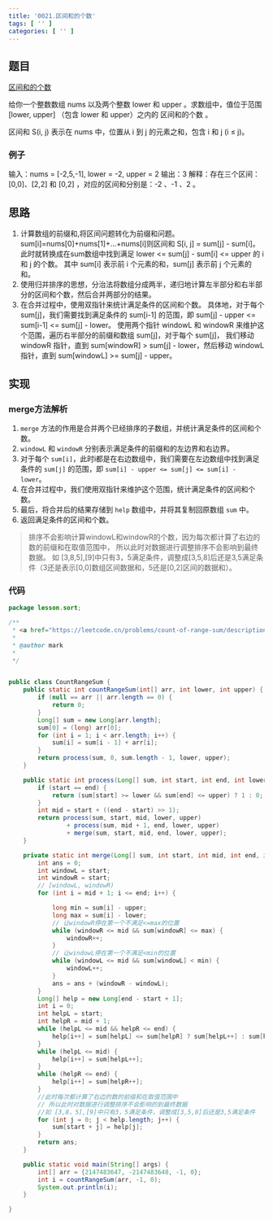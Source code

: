 ```yaml
---
title: '0021.区间和的个数'
tags: [ '' ]
categories: [ '' ]
---
```


## 题目

[区间和的个数](https://leetcode.cn/problems/count-of-range-sum/description/)

给你一个整数数组 nums 以及两个整数 lower 和 upper 。求数组中，值位于范围 [lower, upper] （包含 lower 和 upper）之内的
区间和的个数 。

区间和 S(i, j) 表示在 nums 中，位置从 i 到 j 的元素之和，包含 i 和 j (i ≤ j)。

### 例子

输入：nums = [-2,5,-1], lower = -2, upper = 2
输出：3
解释：存在三个区间：[0,0]、[2,2] 和 [0,2] ，对应的区间和分别是：-2 、-1 、2 。

## 思路

1. 计算数组的前缀和,将区间问题转化为前缀和问题。sum[i]=nums[0]+nums[1]+...+nums[i]则区间和 S[i, j] = sum[j] - sum[i]。
   此时就转换成在sum数组中找到满足 lower <= sum[j] - sum[i] <= upper 的 i 和 j 的个数。
   其中 sum[i] 表示前 i 个元素的和，sum[j] 表示前 j 个元素的和。
2. 使用归并排序的思想，分治法将数组分成两半，递归地计算左半部分和右半部分的区间和个数，然后合并两部分的结果。
3. 在合并过程中，使用双指针来统计满足条件的区间和个数。
   具体地，对于每个 sum[j]，我们需要找到满足条件的 sum[i-1] 的范围，即 sum[j] - upper <= sum[i-1] <= sum[j] - lower。
   使用两个指针 windowL 和 windowR 来维护这个范围，遍历右半部分的前缀和数组 sum[j]，对于每个 sum[j]，
   我们移动 windowR 指针，直到 sum[windowR] > sum[j] - lower，然后移动 windowL 指针，直到 sum[windowL] >= sum[j] - upper。

## 实现

### merge方法解析

1. `merge` 方法的作用是合并两个已经排序的子数组，并统计满足条件的区间和个数。
2. `windowL` 和 `windowR` 分别表示满足条件的前缀和的左边界和右边界。
3. 对于每个 `sum[i]`，此时i都是在右边数组中，我们需要在左边数组中找到满足条件的 `sum[j]` 的范围，即
   `sum[i] - upper <= sum[j] <= sum[i] - lower`。
4. 在合并过程中，我们使用双指针来维护这个范围，统计满足条件的区间和个数。
5. 最后，将合并后的结果存储到 `help` 数组中，并将其复制回原数组 `sum` 中。
6. 返回满足条件的区间和个数。

> 排序不会影响计算windowL和windowR的个数，因为每次都计算了右边的数的前缀和在取值范围中，
> 所以此时对数据进行调整排序不会影响到最终数据。
> 如 [3,8,5],[9]中只有3，5满足条件，调整成[3,5,8]后还是3,5满足条件（3还是表示[0,0]数组区间数据和，5还是[0,2]区间的数据和）。

### 代码

```java
package lesson.sort;

/**
 * <a href="https://leetcode.cn/problems/count-of-range-sum/description/">...</a>
 *
 * @author mark
 *
 */


public class CountRangeSum {
    public static int countRangeSum(int[] arr, int lower, int upper) {
        if (null == arr || arr.length == 0) {
            return 0;
        }
        Long[] sum = new Long[arr.length];
        sum[0] = (long) arr[0];
        for (int i = 1; i < arr.length; i++) {
            sum[i] = sum[i - 1] + arr[i];
        }
        return process(sum, 0, sum.length - 1, lower, upper);
    }

    public static int process(Long[] sum, int start, int end, int lower, int upper) {
        if (start == end) {
            return (sum[start] >= lower && sum[end] <= upper) ? 1 : 0;
        }
        int mid = start + ((end - start) >> 1);
        return process(sum, start, mid, lower, upper)
                + process(sum, mid + 1, end, lower, upper)
                + merge(sum, start, mid, end, lower, upper);
    }

    private static int merge(Long[] sum, int start, int mid, int end, int lower, int upper) {
        int ans = 0;
        int windowL = start;
        int windowR = start;
        // [windowL, windowR)
        for (int i = mid + 1; i <= end; i++) {

            long min = sum[i] - upper;
            long max = sum[i] - lower;
            // 让windowR停在第一个不满足<=max的位置
            while (windowR <= mid && sum[windowR] <= max) {
                windowR++;
            }
            // 让windowL停在第一个不满足<min的位置
            while (windowL <= mid && sum[windowL] < min) {
                windowL++;
            }
            ans = ans + (windowR - windowL);
        }
        Long[] help = new Long[end - start + 1];
        int i = 0;
        int helpL = start;
        int helpR = mid + 1;
        while (helpL <= mid && helpR <= end) {
            help[i++] = sum[helpL] <= sum[helpR] ? sum[helpL++] : sum[helpR++];
        }
        while (helpL <= mid) {
            help[i++] = sum[helpL++];
        }
        while (helpR <= end) {
            help[i++] = sum[helpR++];
        }
        //此时每次都计算了右边的数的前缀和在取值范围中
        // 所以此时对数据进行调整排序不会影响的到最终数据
        //如 [3,8，5],[9]中只有3，5满足条件，调整成[3,5,8]后还是3,5满足条件
        for (int j = 0; j < help.length; j++) {
            sum[start + j] = help[j];
        }
        return ans;
    }

    public static void main(String[] args) {
        int[] arr = {2147483647, -2147483648, -1, 0};
        int i = countRangeSum(arr, -1, 0);
        System.out.println(i);
    }

}

```